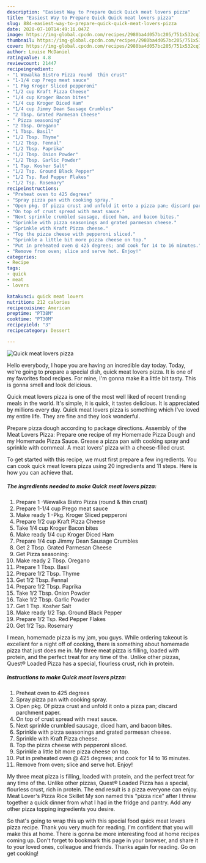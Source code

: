 ```yaml
---
description: "Easiest Way to Prepare Quick Quick meat lovers pizza"
title: "Easiest Way to Prepare Quick Quick meat lovers pizza"
slug: 884-easiest-way-to-prepare-quick-quick-meat-lovers-pizza
date: 2020-07-10T14:49:16.047Z
image: https://img-global.cpcdn.com/recipes/2980ba4d057bc205/751x532cq70/quick-meat-lovers-pizza-recipe-main-photo.jpg
thumbnail: https://img-global.cpcdn.com/recipes/2980ba4d057bc205/751x532cq70/quick-meat-lovers-pizza-recipe-main-photo.jpg
cover: https://img-global.cpcdn.com/recipes/2980ba4d057bc205/751x532cq70/quick-meat-lovers-pizza-recipe-main-photo.jpg
author: Louise McDaniel
ratingvalue: 4.8
reviewcount: 21447
recipeingredient:
- "1 Wewalka Bistro Pizza round  thin crust"
- "1-1/4 cup Prego meat sauce"
- "1 Pkg Kroger Sliced pepperoni"
- "1/2 cup Kraft Pizza Cheese"
- "1/4 cup Kroger Bacon bites"
- "1/4 cup Kroger Diced Ham"
- "1/4 cup Jimmy Dean Sausage Crumbles"
- "2 Tbsp. Grated Parmesan Cheese"
- " Pizza seasoning"
- "2 Tbsp. Oregano"
- "1 Tbsp. Basil"
- "1/2 Tbsp. Thyme"
- "1/2 Tbsp. Fennal"
- "1/2 Tbsp. Paprika"
- "1/2 Tbsp. Onion Powder"
- "1/2 Tbsp. Garlic Powder"
- "1 Tsp. Kosher Salt"
- "1/2 Tsp. Ground Black Pepper"
- "1/2 Tsp. Red Pepper Flakes"
- "1/2 Tsp. Rosemary"
recipeinstructions:
- "Preheat oven to 425 degrees"
- "Spray pizza pan with cooking spray."
- "Open pkg. Of pizza crust and unfold it onto a pizza pan; discard parchment paper."
- "On top of crust spread with meat sauce."
- "Next sprinkle crumbled sausage, diced ham, and bacon bites."
- "Sprinkle with pizza seasonings and grated parmesan cheese."
- "Sprinkle with Kraft Pizza cheese."
- "Top the pizza cheese with pepperoni sliced."
- "Sprinkle a little bit more pizza cheese on top."
- "Put in preheated oven @ 425 degrees; and cook for 14 to 16 minutes."
- "Remove from oven; slice and serve hot. Enjoy!"
categories:
- Recipe
tags:
- quick
- meat
- lovers

katakunci: quick meat lovers 
nutrition: 212 calories
recipecuisine: American
preptime: "PT38M"
cooktime: "PT30M"
recipeyield: "3"
recipecategory: Dessert

---
```



![Quick meat lovers pizza](https://img-global.cpcdn.com/recipes/2980ba4d057bc205/751x532cq70/quick-meat-lovers-pizza-recipe-main-photo.jpg)

Hello everybody, I hope you are having an incredible day today. Today, we're going to prepare a special dish, quick meat lovers pizza. It is one of my favorites food recipes. For mine, I'm gonna make it a little bit tasty. This is gonna smell and look delicious.

Quick meat lovers pizza is one of the most well liked of recent trending meals in the world. It's simple, it is quick, it tastes delicious. It is appreciated by millions every day. Quick meat lovers pizza is something which I've loved my entire life. They are fine and they look wonderful.

Prepare pizza dough according to package directions. Assembly of the Meat Lovers Pizza: Prepare one recipe of my Homemade Pizza Dough and my Homemade Pizza Sauce. Grease a pizza pan with cooking spray and sprinkle with cornmeal. A meat lovers&#39; pizza with a cheese-filled crust.


To get started with this recipe, we must first prepare a few ingredients. You can cook quick meat lovers pizza using 20 ingredients and 11 steps. Here is how you can achieve that.

<!--inarticleads1-->

##### The ingredients needed to make Quick meat lovers pizza:

1. Prepare 1 -Wewalka Bistro Pizza (round &amp; thin crust)
1. Prepare 1-1/4 cup Prego meat sauce
1. Make ready 1 -Pkg. Kroger Sliced pepperoni
1. Prepare 1/2 cup Kraft Pizza Cheese
1. Take 1/4 cup Kroger Bacon bites
1. Make ready 1/4 cup Kroger Diced Ham
1. Prepare 1/4 cup Jimmy Dean Sausage Crumbles
1. Get 2 Tbsp. Grated Parmesan Cheese
1. Get  Pizza seasoning:
1. Make ready 2 Tbsp. Oregano
1. Prepare 1 Tbsp. Basil
1. Prepare 1/2 Tbsp. Thyme
1. Get 1/2 Tbsp. Fennal
1. Prepare 1/2 Tbsp. Paprika
1. Take 1/2 Tbsp. Onion Powder
1. Take 1/2 Tbsp. Garlic Powder
1. Get 1 Tsp. Kosher Salt
1. Make ready 1/2 Tsp. Ground Black Pepper
1. Prepare 1/2 Tsp. Red Pepper Flakes
1. Get 1/2 Tsp. Rosemary


I mean, homemade pizza is my jam, you guys. While ordering takeout is excellent for a night off of cooking, there is something about homemade pizza that just does me in. My three meat pizza is filling, loaded with protein, and the perfect treat for any time of the. Unlike other pizzas, Quest® Loaded Pizza has a special, flourless crust, rich in protein. 

<!--inarticleads2-->

##### Instructions to make Quick meat lovers pizza:

1. Preheat oven to 425 degrees
1. Spray pizza pan with cooking spray.
1. Open pkg. Of pizza crust and unfold it onto a pizza pan; discard parchment paper.
1. On top of crust spread with meat sauce.
1. Next sprinkle crumbled sausage, diced ham, and bacon bites.
1. Sprinkle with pizza seasonings and grated parmesan cheese.
1. Sprinkle with Kraft Pizza cheese.
1. Top the pizza cheese with pepperoni sliced.
1. Sprinkle a little bit more pizza cheese on top.
1. Put in preheated oven @ 425 degrees; and cook for 14 to 16 minutes.
1. Remove from oven; slice and serve hot. Enjoy!


My three meat pizza is filling, loaded with protein, and the perfect treat for any time of the. Unlike other pizzas, Quest® Loaded Pizza has a special, flourless crust, rich in protein. The end result is a pizza everyone can enjoy. Meat Lover&#39;s Pizza Rice Skillet My son named this &#34;pizza rice&#34; after I threw together a quick dinner from what I had in the fridge and pantry. Add any other pizza topping ingredients you desire. 

So that's going to wrap this up with this special food quick meat lovers pizza recipe. Thank you very much for reading. I'm confident that you will make this at home. There is gonna be more interesting food at home recipes coming up. Don't forget to bookmark this page in your browser, and share it to your loved ones, colleague and friends. Thanks again for reading. Go on get cooking!
